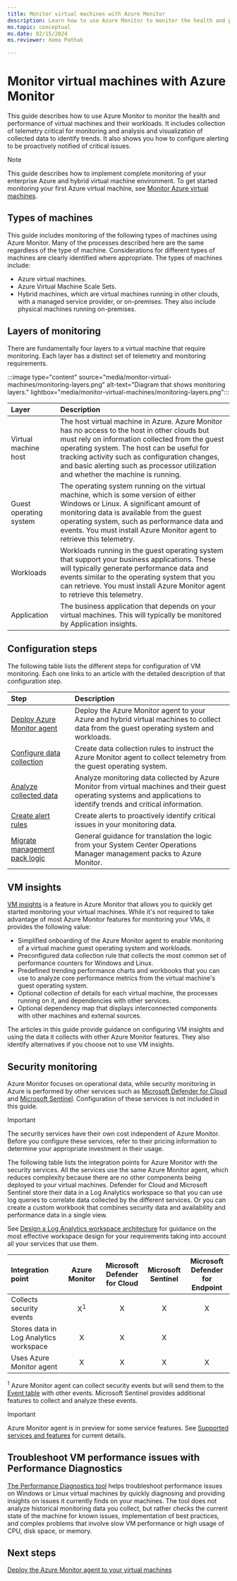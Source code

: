 ```yaml
---
title: Monitor virtual machines with Azure Monitor
description: Learn how to use Azure Monitor to monitor the health and performance of virtual machines and their workloads.
ms.topic: conceptual
ms.date: 02/15/2024
ms.reviewer: Xema Pathak

---
```


# Monitor virtual machines with Azure Monitor

This guide describes how to use Azure Monitor to monitor the health and performance of virtual machines and their workloads. It includes collection of telemetry critical for monitoring and analysis and visualization of collected data to identify trends. It also shows you how to configure alerting to be proactively notified of critical issues.

> [!NOTE]
> This guide describes how to implement complete monitoring of your enterprise Azure and hybrid virtual machine environment. To get started monitoring your first Azure virtual machine, see [Monitor Azure virtual machines](/azure/virtual-machines/monitor-vm).

## Types of machines

This guide includes monitoring of the following types of machines using Azure Monitor. Many of the processes described here are the same regardless of the type of machine. Considerations for different types of machines are clearly identified where appropriate. The types of machines include:

- Azure virtual machines.
- Azure Virtual Machine Scale Sets.
- Hybrid machines, which are virtual machines running in other clouds, with a managed service provider, or on-premises. They also include physical machines running on-premises.

## Layers of monitoring

There are fundamentally four layers to a virtual machine that require monitoring. Each layer has a distinct set of telemetry and monitoring requirements. 

:::image type="content" source="media/monitor-virtual-machines/monitoring-layers.png" alt-text="Diagram that shows monitoring layers." lightbox="media/monitor-virtual-machines/monitoring-layers.png":::

| Layer | Description |
|:---|:---|
| Virtual machine host | The host virtual machine in Azure. Azure Monitor has no access to the host in other clouds but must rely on information collected from the guest operating system. The host can be useful for tracking activity such as configuration changes, and basic alerting such as processor utilization and whether the machine is running. |
| Guest operating system | The operating system running on the virtual machine, which is some version of either Windows or Linux. A significant amount of monitoring data is available from the guest operating system, such as performance data and events. You must install Azure Monitor agent to retrieve this telemetry. |
| Workloads | Workloads running in the guest operating system that support your business applications. These will typically generate performance data and events similar to the operating system that you can retrieve. You must install Azure Monitor agent to retrieve this telemetry. |
| Application | The business application that depends on your virtual machines. This will typically be monitored by Application insights. |

## Configuration steps
The following table lists the different steps for configuration of VM monitoring. Each one links to an article with the detailed description of that configuration step.

| Step | Description |
|:---|:---|
| [Deploy Azure Monitor agent](monitor-virtual-machine-agent.md) | Deploy the Azure Monitor agent to your Azure and hybrid virtual machines to collect data from the guest operating system and workloads. |
| [Configure data collection](monitor-virtual-machine-data-collection.md) | Create data collection rules to instruct the Azure Monitor agent to collect telemetry from the guest operating system. |
| [Analyze collected data](monitor-virtual-machine-analyze.md) | Analyze monitoring data collected by Azure Monitor from virtual machines and their guest operating systems and applications to identify trends and critical information. |
| [Create alert rules](monitor-virtual-machine-alerts.md) | Create alerts to proactively identify critical issues in your monitoring data. |
| [Migrate management pack logic](monitor-virtual-machine-management-packs.md) | General guidance for translation the logic from your System Center Operations Manager management packs to Azure Monitor. |

 
## VM insights
[VM insights](../vm/vminsights-overview.md) is a feature in Azure Monitor that allows you to quickly get started monitoring your virtual machines. While it's not required to take advantage of most Azure Monitor features for monitoring your VMs, it provides the following value:

- Simplified onboarding of the Azure Monitor agent to enable monitoring of a virtual machine guest operating system and workloads.
- Preconfigured data collection rule that collects the most common set of performance counters for Windows and Linux.
- Predefined trending performance charts and workbooks that you can use to analyze core performance metrics from the virtual machine's guest operating system.
- Optional collection of details for each virtual machine, the processes running on it, and dependencies with other services.
- Optional dependency map that displays interconnected components with other machines and external sources.

The articles in this guide provide guidance on configuring VM insights and using the data it collects with other Azure Monitor features. They also identify alternatives if you choose not to use VM insights.


## Security monitoring
Azure Monitor focuses on operational data, while security monitoring in Azure is performed by other services such as [Microsoft Defender for Cloud](/azure/defender-for-cloud/) and [Microsoft Sentinel](/azure/sentinel/). Configuration of these services is not included in this guide.

> [!IMPORTANT]
> The security services have their own cost independent of Azure Monitor. Before you configure these services, refer to their pricing information to determine your appropriate investment in their usage.

The following table lists the integration points for Azure Monitor with the security services. All the services use the same Azure Monitor agent, which reduces complexity because there are no other components being deployed to your virtual machines. Defender for Cloud and Microsoft Sentinel store their data in a Log Analytics workspace so that you can use log queries to correlate data collected by the different services. Or you can create a custom workbook that combines security data and availability and performance data in a single view.

See [Design a Log Analytics workspace architecture](../logs/workspace-design.md) for guidance on the most effective workspace design for your requirements taking into account all your services that use them.

| Integration point       | Azure Monitor | Microsoft<br>Defender for Cloud | Microsoft<br>Sentinel | Microsoft<br>Defender for Endpoint |
|:---|:---:|:---:|:---:|:---:|
| Collects security events     | X<sup>1</sup> | X | X | X |
| Stores data in Log Analytics workspace | X | X | X |   | 
| Uses Azure Monitor agent     | X | X | X | X | 

<sup>1</sup> Azure Monitor agent can collect security events but will send them to the [Event table](/azure/azure-monitor/reference/tables/event) with other events. Microsoft Sentinel provides additional features to collect and analyze these events.

> [!IMPORTANT]
> Azure Monitor agent is in preview for some service features. See [Supported services and features](../agents/agents-overview.md#supported-services-and-features) for current details.

## Troubleshoot VM performance issues with Performance Diagnostics

[The Performance Diagnostics tool](/troubleshoot/azure/virtual-machines/performance-diagnostics?toc=/azure/azure-monitor/toc.json) helps troubleshoot performance issues on Windows or Linux virtual machines by quickly diagnosing and providing insights on issues it currently finds on your machines. The tool does not analyze historical monitoring data you collect, but rather checks the current state of the machine for known issues, implementation of best practices, and complex problems that involve slow VM performance or high usage of CPU, disk space, or memory.  


## Next steps

[Deploy the Azure Monitor agent to your virtual machines](monitor-virtual-machine-agent.md)
